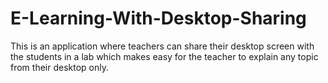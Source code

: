 # E-Learning-With-Desktop-Sharing

This is an application where teachers can share their desktop screen with the students in a lab which makes easy for the teacher to explain any topic from their desktop only.
